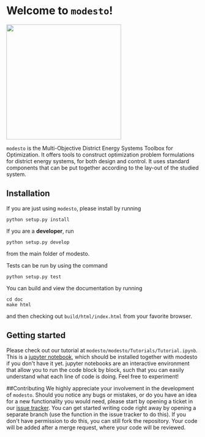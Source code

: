 # Welcome to ``modesto``!

<img src="../misc/Logo/modesto.png" width= "300px">

``modesto`` is the Multi-Objective District Energy Systems Toolbox for Optimization.
It offers tools to construct optimization problem formulations for district energy systems,
for both design and control. 
It uses standard components that can be put together according to the lay-out 
of the studied system.

## Installation

If you are just using ``modesto``, please install by running 
```commandline
python setup.py install
```

If you are a **developer**, run 
```commandline
python setup.py develop
```
from the main folder of modesto. 

Tests can be run by using the command
```commandline
python setup.py test
```

You can build and view the documentation by running
```commandline
cd doc
make html
```
and then checking out ``build/html/index.html`` from your favorite browser. 

## Getting started
Please check out our tutorial at ``modesto/modesto/Tutorials/Tutorial.ipynb``. This is a [jupyter notebook](http://jupyter.org/install), which should be installed together with modesto if you don't have it yet. jupyter notebooks are an interactive environment that allow you to run the code block by block, such that you can easily understand what each line of code is doing. Feel free to experiment!

##Contributing
We highly appreciate your involvement in the development of ``modesto``. Should you notice any bugs or mistakes, or do you have an idea for a new functionality you would need, please start by opening a ticket in our [issue tracker](https://gitlab.mech.kuleuven.be/u0111619/modesto/issues). You can get started writing code right away by opening a separate branch (use the function in the issue tracker to do this). If you don't have permission to do this, you can still fork the repository. Your code will be added after a merge request, where your code will be reviewed. 